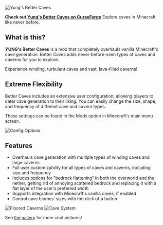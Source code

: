 ![Yung's Better Caves](https://github.com/yungnickyoung/Yungs-Better-Caves/blob/master/src/main/resources/BetterCavesBanner.png "Yung's Better Caves")

**Check out [Yung's Better Caves on CurseForge](https://www.curseforge.com/minecraft/mc-mods/yungs-better-caves)** 
Explore caves in Minecraft like never before.


## What is this?
**YUNG's Better Caves** is a mod that completely overhauls vanilla Minecraft's cave generation. Better Caves adds never-before-seen types of caves and caverns for you to explore.

Experience winding, turbulent caves and vast, lava-filled caverns!

## Extreme Flexibility
Better Caves includes an extensive user configuration, allowing players to cater cave generation to their liking. You can easily change the size, shape, and frequency of different cave and cavern types.

These settings can be found in the Mods option in Minecraft's main menu screen.

![Config Options](https://imgur.com/6H2lfNo.png)

## Features

- Overhauls cave generation with multiple types of winding caves and large caverns
- Full user customizability for all types of caves and caverns, including size and frequency
- Includes options for "bedrock flattening" in both the overworld and the nether, getting rid of annoying scattered bedrock and replacing it with a flat layer of the user's preferred width
- Supports integration with Minecraft's vanilla caves, if enabled
- Control cave biomes' sizes with the click of a button

![Floored Caverns](https://i.imgur.com/bL9NLK4.png)
![Cave System](https://i.imgur.com/lqcESRJ.png)

See [the gallery](https://www.curseforge.com/minecraft/mc-mods/yungs-better-caves/screenshots) for more cool pictures!
